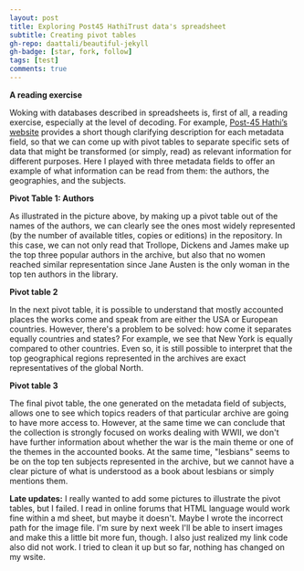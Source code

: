 ```yaml
---
layout: post
title: Exploring Post45 HathiTrust data's spreadsheet
subtitle: Creating pivot tables
gh-repo: daattali/beautiful-jekyll
gh-badge: [star, fork, follow]
tags: [test]
comments: true
---
```

**A reading exercise**

Woking with databases described in spreadsheets is, first of all, a reading exercise, especially at the level of decoding. For example, [Post-45 Hathi’s website](https://view.data.post45.org/index) provides a short though clarifying description for each metadata field, so that we can come up with pivot tables to separate specific sets of data that might be transformed (or simply, read) as relevant information for different purposes. Here I played with three metadata fields to offer an example of what information can be read from them: the authors, the geographies, and the subjects.


**Pivot Table 1: Authors**


As illustrated in the picture above, by making up a pivot table out of the names of the authors, we can clearly see the ones most widely represented (by the number of available titles, copies or editions) in the repository. In this case, we can not only read that Trollope, Dickens and James make up the top three popular authors in the archive, but also that no women reached similar representation since Jane Austen is the only woman in the top ten authors in the library.


**Pivot table 2**

In the next pivot table, it is possible to understand that mostly accounted places the works come and speak from are either the USA or European countries. However, there's a problem to be solved: how come it separates equally countries and states? For example, we see that New York is equally compared to other countries. Even so, it is still possible to interpret that the top geographical regions represented in the archives are exact representatives of the global North.


**Pivot table 3**

The final pivot table, the one generated on the metadata field of subjects, allows one to see which topics readers of that particular archive are going to have more access to. However, at the same time we can conclude that the collection is strongly focused on works dealing with WWII, we don't have further information about whether the war is the main theme or one of the themes in the accounted books. At the same time, "lesbians" seems to be on the top ten subjects represented in the archive, but we cannot have a clear picture of what is understood as a book about lesbians or simply mentions them.

**Late updates:** I really wanted to add some pictures to illustrate the pivot tables, but I failed. I read in online forums that HTML language would work fine within a md sheet, but maybe it doesn't. Maybe I wrote the incorrect path for the image file. I'm sure by next week I'll be able to insert images and make this a little bit more fun, though. I also just realized my link code also did not work. I tried to clean it up but so far, nothing has changed on my wsite.
